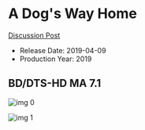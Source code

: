 # A Dog's Way Home

[Discussion Post](https://www.avsforum.com/threads/bass-eq-for-filtered-movies.2995212/post-57873252)

* Release Date: 2019-04-09
* Production Year: 2019

## BD/DTS-HD MA 7.1

![img 0](https://i.imgur.com/Hn601Ip.jpg)

![img 1](https://i.imgur.com/0QkhS5h.png)

